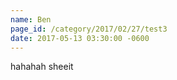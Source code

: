 ```yaml
---
name: Ben
page_id: /category/2017/02/27/test3
date: 2017-05-13 03:30:00 -0600
---
```

hahahah sheeit
